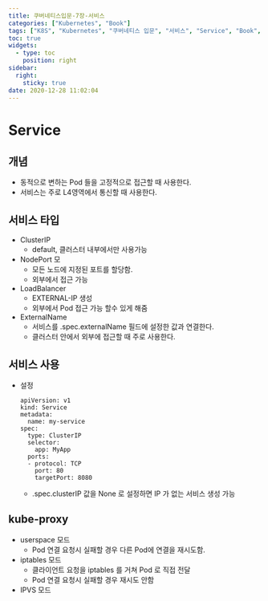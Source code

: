 ```yaml
---
title: 쿠버네티스입문-7장-서비스
categories: ["Kubernetes", "Book"]
tags: ["K8S", "Kubernetes", "쿠버네티스 입문", "서비스", "Service", "Book", "동양북스", "90가지 예제로 배우는 컨테이너 관리 자동화 표준"] 
toc: true
widgets:
  - type: toc
    position: right
sidebar:
  right:
    sticky: true
date: 2020-12-28 11:02:04
---
```


# Service

## 개념
- 동적으로 변하는 Pod 들을 고정적으로 접근할 때 사용한다.
- 서비스는 주로 L4영역에서 통신할 때 사용한다.

## 서비스 타입
- ClusterIP 
  - default, 클러스터 내부에서만 사용가능
- NodePort 모
  - 모든 노드에 지정된 포트를 할당함. 
  - 외부에서 접근 가능
- LoadBalancer
  - EXTERNAL-IP 생성
  - 외부에서 Pod 접근 가능 할수 있게 해줌
- ExternalName
  - 서비스를 .spec.externalName 필드에 설정한 값과 연결한다.
  - 클러스터 안에서 외부에 접근할 때 주로 사용한다.

## 서비스 사용
- 설정
  ~~~    
  apiVersion: v1
  kind: Service
  metadata:
    name: my-service
  spec:
    type: ClusterIP
    selector:
      app: MyApp
    ports:
    - protocol: TCP
      port: 80
      targetPort: 8080
  ~~~
  - .spec.clusterIP 값을 None 로 설정하면 IP 가 없는 서비스 생성 가능

## kube-proxy
- userspace 모드   
  - Pod 연결 요청시 실패할 경우 다른 Pod에 연결을 재시도함.
- iptables 모드 
  - 클라이언트 요청을 iptables 를 거쳐 Pod 로 직접 전달
  - Pod 연결 요청시 실패할 경우 재시도 안함
- IPVS 모드
